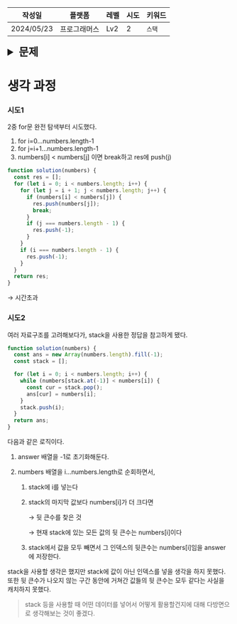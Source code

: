 | 작성일     | 플랫폼       | 레벨 | 시도 | 키워드 |
| ---------- | ------------ | ---- | ---- | ------ |
| 2024/05/23 | 프로그래머스 | Lv2  | 2    | `스택` |

<details>
<summary style="font-size: 24px; font-weight:600">
문제
</summary>
<div markdown="1">

### **문제 설명**

정수로 이루어진 배열 `numbers`가 있습니다. 배열 의 각 원소들에 대해 자신보다 뒤에 있는 숫자 중에서 자신보다 크면서 가장 가까이 있는 수를 뒷 큰수라고 합니다.

정수 배열 `numbers`가 매개변수로 주어질 때, 모든 원소에 대한 뒷 큰수들을 차례로 담은 배열을 return 하도록 solution 함수를 완성해주세요. 단, 뒷 큰수가 존재하지 않는 원소는 -1을 담습니다.

---

### 제한사항

- 4 ≤ `numbers`의 길이 ≤ 1,000,000
  - 1 ≤ `numbers[i]` ≤ 1,000,000

---

### 입출력 예

| numbers            | result                |
| ------------------ | --------------------- |
| [2, 3, 3, 5]       | [3, 5, 5, -1]         |
| [9, 1, 5, 3, 6, 2] | [-1, 5, 6, 6, -1, -1] |

---

### 입출력 예 설명

입출력 예 #1

2의 뒷 큰수는 3입니다. 첫 번째 3의 뒷 큰수는 5입니다. 두 번째 3 또한 마찬가지입니다. 5는 뒷 큰수가 없으므로 -1입니다. 위 수들을 차례대로 배열에 담으면 [3, 5, 5, -1]이 됩니다.

입출력 예 #2

9는 뒷 큰수가 없으므로 -1입니다. 1의 뒷 큰수는 5이며, 5와 3의 뒷 큰수는 6입니다. 6과 2는 뒷 큰수가 없으므로 -1입니다. 위 수들을 차례대로 배열에 담으면 [-1, 5, 6, 6, -1, -1]이 됩니다.

</div>
</details>

# 생각 과정

### 시도1

2중 for문 완전 탐색부터 시도했다.

1. for i=0…numbers.length-1
2. for j=i+1…numbers.length-1
3. numbers[i] < numbers[j] 이면 break하고 res에 push(j)

```jsx
function solution(numbers) {
  const res = [];
  for (let i = 0; i < numbers.length; i++) {
    for (let j = i + 1; j < numbers.length; j++) {
      if (numbers[i] < numbers[j]) {
        res.push(numbers[j]);
        break;
      }
      if (j === numbers.length - 1) {
        res.push(-1);
      }
    }
    if (i === numbers.length - 1) {
      res.push(-1);
    }
  }
  return res;
}
```

→ 시간초과

### 시도2

여러 자료구조를 고려해보다가, stack을 사용한 정답을 참고하게 됐다.

```jsx
function solution(numbers) {
  const ans = new Array(numbers.length).fill(-1);
  const stack = [];

  for (let i = 0; i < numbers.length; i++) {
    while (numbers[stack.at(-1)] < numbers[i]) {
      const cur = stack.pop();
      ans[cur] = numbers[i];
    }
    stack.push(i);
  }
  return ans;
}
```

다음과 같은 로직이다.

1. answer 배열을 -1로 초기화해둔다.
2. numbers 배열을 i…numbers.length로 순회하면서,

   1. stack에 i를 넣는다
   2. stack의 마지막 값보다 numbers[i]가 더 크다면

      → 뒷 큰수를 찾은 것

      → 현재 stack에 있는 모든 값의 뒷 큰수는 numbers[i]이다

   3. stack에서 값을 모두 빼면서 그 인덱스의 뒷큰수는 numbers[i]임을 answer에 저장한다.

stack을 사용할 생각은 했지만 stack에 값이 아닌 인덱스를 넣을 생각을 하지 못했다. 또한 뒷 큰수가 나오지 않는 구간 동안에 거쳐간 값들의 뒷 큰수는 모두 같다는 사실을 캐치하지 못했다.

> stack 등을 사용할 때 어떤 데이터를 넣어서 어떻게 활용할건지에 대해 다방면으로 생각해보는 것이 좋겠다.
